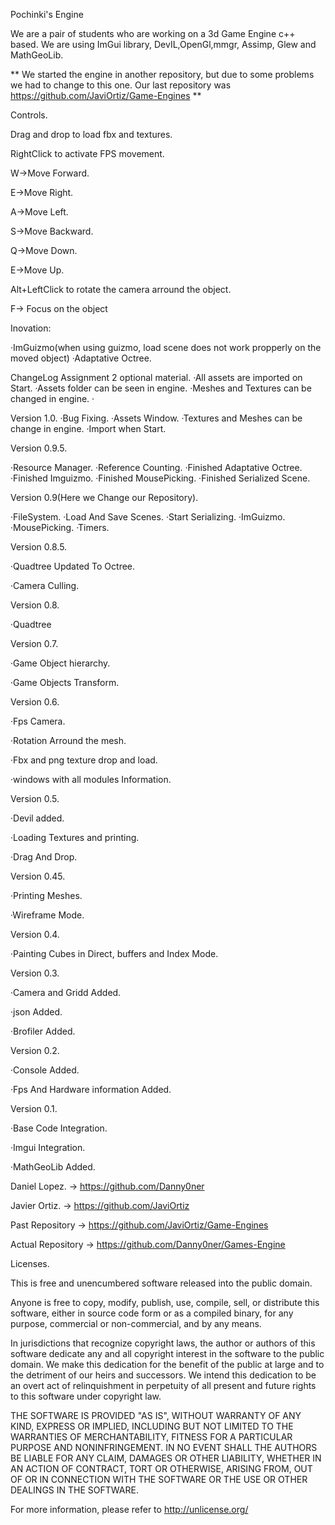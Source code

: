 ﻿Pochinki's Engine

We are a pair of students who are working on a 3d Game Engine c++ based.
We are using ImGui library, DevIL,OpenGl,mmgr, Assimp, Glew and MathGeoLib.

**
We started the engine in another repository, but due to some problems we had to change to this one.
Our last repository was https://github.com/JaviOrtiz/Game-Engines
**

Controls.

Drag and drop to load fbx and textures.

RightClick to activate FPS movement.

W->Move Forward.

E->Move Right.

A->Move Left.

S->Move Backward.

Q->Move Down.

E->Move Up.



Alt+LeftClick to rotate the camera arround the object.

F-> Focus on the object

Inovation:

·ImGuizmo(when using guizmo, load scene does not work propperly on the moved object)
·Adaptative Octree.

ChangeLog
Assignment 2 optional material.
·All assets are imported on Start.
·Assets folder can be seen in engine.
·Meshes and Textures can be changed in engine.
·

Version 1.0.
·Bug Fixing.
·Assets Window.
·Textures and Meshes can be change in engine.
·Import when Start.

Version 0.9.5.

·Resource Manager.
·Reference Counting.
·Finished Adaptative Octree.
·Finished Imguizmo.
·Finished MousePicking.
·Finished Serialized Scene.



Version 0.9(Here we Change our Repository).

·FileSystem.
·Load And Save Scenes.
·Start Serializing.
·ImGuizmo.
·MousePicking.
·Timers.

Version 0.8.5.

·Quadtree Updated To Octree.

·Camera Culling.

Version 0.8.

·Quadtree

Version 0.7.

·Game Object hierarchy.

·Game Objects Transform.

Version 0.6.

·Fps Camera.

·Rotation Arround the mesh.

·Fbx and png texture drop and load.

·windows with all modules Information.


Version 0.5.

·Devil added.

·Loading Textures and printing.

·Drag And Drop.


Version 0.45.

·Printing Meshes.

·Wireframe Mode.


Version 0.4.

·Painting Cubes in Direct, buffers and Index Mode.


Version 0.3.

·Camera and Gridd Added.

·json Added.

·Brofiler Added.


Version 0.2.

·Console Added.

·Fps And Hardware information Added.

Version 0.1.

·Base Code Integration.

·Imgui Integration.

·MathGeoLib Added.



Daniel Lopez. -> https://github.com/Danny0ner

Javier Ortiz. -> https://github.com/JaviOrtiz

Past Repository ->  https://github.com/JaviOrtiz/Game-Engines

Actual Repository -> https://github.com/Danny0ner/Games-Engine

Licenses.

This is free and unencumbered software released into the public domain.

Anyone is free to copy, modify, publish, use, compile, sell, or
distribute this software, either in source code form or as a compiled
binary, for any purpose, commercial or non-commercial, and by any
means.

In jurisdictions that recognize copyright laws, the author or authors
of this software dedicate any and all copyright interest in the
software to the public domain. We make this dedication for the benefit
of the public at large and to the detriment of our heirs and
successors. We intend this dedication to be an overt act of
relinquishment in perpetuity of all present and future rights to this
software under copyright law.

THE SOFTWARE IS PROVIDED "AS IS", WITHOUT WARRANTY OF ANY KIND,
EXPRESS OR IMPLIED, INCLUDING BUT NOT LIMITED TO THE WARRANTIES OF
MERCHANTABILITY, FITNESS FOR A PARTICULAR PURPOSE AND NONINFRINGEMENT.
IN NO EVENT SHALL THE AUTHORS BE LIABLE FOR ANY CLAIM, DAMAGES OR
OTHER LIABILITY, WHETHER IN AN ACTION OF CONTRACT, TORT OR OTHERWISE,
ARISING FROM, OUT OF OR IN CONNECTION WITH THE SOFTWARE OR THE USE OR
OTHER DEALINGS IN THE SOFTWARE.

For more information, please refer to <http://unlicense.org/>
